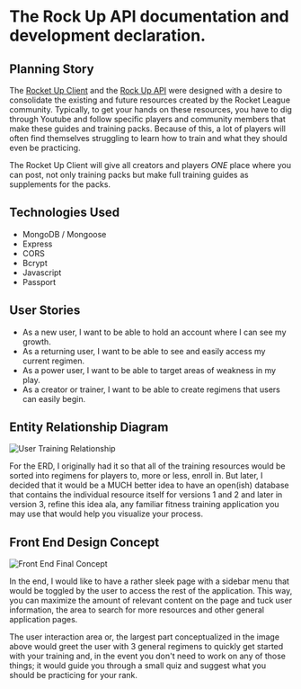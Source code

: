 # The Rock Up API documentation and development declaration.

## Planning Story

The [Rocket Up Client](https://agehadom.github.io/rocket-up-client/) and the [Rock Up API](https://serene-bastion-18925.herokuapp.com/) were designed with a desire to consolidate the existing and future resources created by the Rocket League community. Typically, to get your hands on these resources, you have to dig through Youtube and follow specific players and community members that make these guides and training packs. Because of this, a lot of players will often find themselves struggling to learn how to train and what they should even be practicing.

The Rocket Up Client will give all creators and players *ONE* place where you can post, not only training packs but make full training guides as supplements for the packs.

## Technologies Used

- MongoDB / Mongoose
- Express
- CORS
- Bcrypt
- Javascript
- Passport

## User Stories
- As a new user, I want to be able to hold an account where I can see my growth.
- As a returning user, I want to be able to see and easily access my current regimen.
- As a power user, I want to be able to target areas of weakness in my play.
- As a creator or trainer, I want to be able to create regimens that users can easily begin.

## Entity Relationship Diagram

![User Training Relationship](https://i.imgur.com/E0AHH9n.png)

For the ERD, I originally had it so that all of the training resources would be sorted into regimens for players to, more or less, enroll in. But later, I decided that it would be a MUCH better idea to have an open(ish) database that contains the individual resource itself for versions 1 and 2 and later in version 3, refine this idea ala, any familiar fitness training application you may use that would help you visualize your process.

## Front End Design Concept

![Front End Final Concept](https://i.imgur.com/sJl2uct.jpg)

In the end, I would like to have a rather sleek page with a sidebar menu that would be toggled by the user to access the rest of the application. This way, you can maximize the amount of relevant content on the page and tuck user information, the area to search for more resources and other general application pages.

The user interaction area or, the largest part conceptualized in the image above would greet the user with 3 general regimens to quickly get started with your training and, in the event you don't need to work on any of those things; it would guide you through a small quiz and suggest what you should be practicing for your rank.
